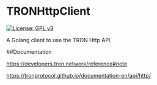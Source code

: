 # TRONHttpClient
[![License: GPL v3](https://img.shields.io/badge/License-GPLv3-blue.svg)](LICENSE.GPLv3)


A Golang client to use the TRON Http API.

##Documentation

https://developers.tron.network/reference#note

https://tronprotocol.github.io/documentation-en/api/http/